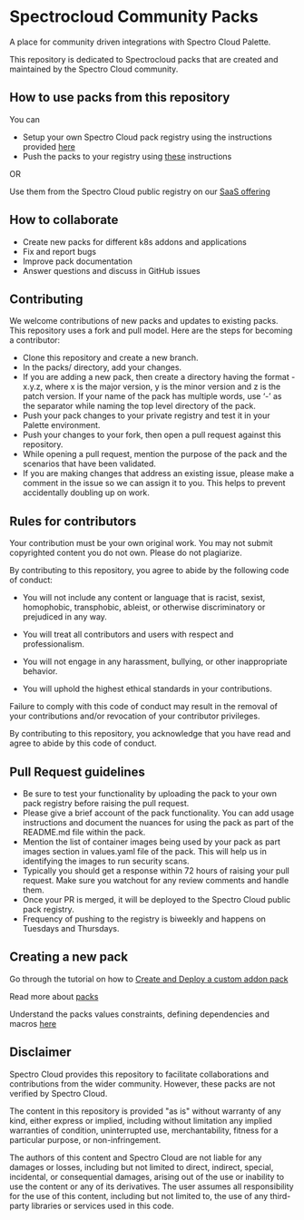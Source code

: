 # Spectrocloud Community Packs
A place for community driven integrations with Spectro Cloud Palette.

This repository is dedicated to Spectrocloud packs that are created and maintained by the Spectro Cloud community.

## How to use packs from this repository
You can
* Setup your own Spectro Cloud pack registry using the instructions provided [here](https://docs.spectrocloud.com/registries-and-packs/adding-a-custom-registry)
* Push the packs to your registry using [these](https://docs.spectrocloud.com/registries-and-packs/spectro-cli-reference) instructions

OR

Use them from the Spectro Cloud public registry on our [SaaS offering](https://console.spectrocloud.com)

## How to collaborate

  *  Create new packs for different k8s addons and applications
  *  Fix and report bugs
  *  Improve pack documentation
  *  Answer questions and discuss in GitHub issues

## Contributing
We welcome contributions of new packs and updates to existing packs. This repository uses a fork and pull model. Here are the steps for becoming a contributor:

  * Clone this repository and create a new branch.
  * In the packs/ directory, add your changes.
  *  If you are adding a new pack, then create a directory having the format <name of the pack>-x.y.z, where x is the major version, y is the minor version and z is the patch version. If your name of the pack has multiple words, use ‘-’ as the separator while naming the top level directory of the pack.
  * Push your pack changes to your private registry and test it in your Palette environment.
  * Push your changes to your fork, then open a pull request against this repository.
  * While opening a pull request, mention the purpose of the pack and the scenarios that have been validated.
  * If you are making changes that address an existing issue, please make a comment in the issue so we can assign it to you. This helps to prevent accidentally doubling up on work.

## Rules for contributors
Your contribution must be your own original work. You may not submit copyrighted content you do not own. Please do not plagiarize.

By contributing to this repository, you agree to abide by the following code of conduct:

* You will not include any content or language that is racist, sexist, homophobic, transphobic, ableist, or otherwise discriminatory or prejudiced in any way.

* You will treat all contributors and users with respect and professionalism.

* You will not engage in any harassment, bullying, or other inappropriate behavior.

* You will uphold the highest ethical standards in your contributions.

Failure to comply with this code of conduct may result in the removal of your contributions and/or revocation of your contributor privileges.

By contributing to this repository, you acknowledge that you have read and agree to abide by this code of conduct.

## Pull Request guidelines
* Be sure to test your functionality by uploading the pack to your own pack registry before raising the pull request.
* Please give a brief account of the pack functionality. You can add usage instructions and document the nuances for using the pack as part of the README.md file within the pack.
* Mention the list of container images being used by your pack as part images section in values.yaml file of the pack. This will help us in identifying the images to run security scans.
* Typically you should get a response within 72 hours of raising your pull request. Make sure you watchout for any review comments and handle them.
* Once your PR is merged, it will be deployed to the Spectro Cloud public pack registry.
* Frequency of pushing to the registry is biweekly and happens on Tuesdays and Thursdays.

## Creating a new pack
Go through the tutorial on how to [Create and Deploy a custom addon pack ](https://docs.spectrocloud.com/registries-and-packs/deploy-pack)

Read more about [packs](https://docs.spectrocloud.com/registries-and-packs)

Understand the packs values constraints, defining dependencies and macros [here](https://docs.spectrocloud.com/registries-and-packs/pack-constraints)

## Disclaimer
Spectro Cloud provides this repository to facilitate collaborations and contributions from the wider community.  However, these packs are not verified by Spectro Cloud.

The content in this repository is provided "as is" without warranty of any kind, either express or implied, including without limitation any implied warranties of condition, uninterrupted use, merchantability, fitness for a particular purpose, or non-infringement.

The authors of this content and Spectro Cloud are not liable for any damages or losses, including but not limited to direct, indirect, special, incidental, or consequential damages, arising out of the use or inability to use the content or any of its derivatives. 
The user assumes all responsibility for the use of this content, including but not limited to, the use of any third-party libraries or services used in this code.
